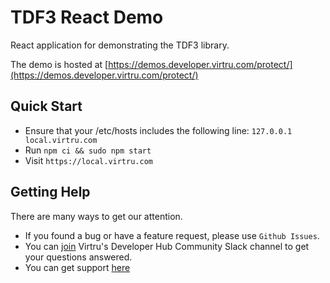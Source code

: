 # TDF3 React Demo

React application for demonstrating the TDF3 library.

The demo is hosted at [https://demos.developer.virtru.com/protect/](https://demos.developer.virtru.com/protect/)

## Quick Start

- Ensure that your /etc/hosts includes the following line: `127.0.0.1 local.virtru.com`
- Run `npm ci && sudo npm start`
- Visit `https://local.virtru.com`

## Getting Help

There are many ways to get our attention.

- If you found a bug or have a feature request, please use `Github Issues`.
- You can [join](https://docs.google.com/forms/d/e/1FAIpQLSfCx5tSl9hGQSZ-H-ZIzNw6uWIPN3_HSpMtYssKQ9jytj9yQQ/viewform) Virtru's Developer Hub Community Slack channel to get your questions answered.
- You can get support [here](https://support.virtru.com/hc/en-us/requests/new?ticket_form_id=360001419954)
